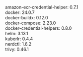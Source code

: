 amazon-ecr-credential-helper: 0.7.1 <br/>
docker: 24.0.7 <br/>
docker-buildx: 0.12.0 <br/>
docker-compose: 2.23.0 <br/>
docker-credential-helpers: 0.8.0 <br/>
helm: 3.13.1 <br/>
kuberlr: 0.4.4 <br/>
nerdctl: 1.6.2 <br/>
trivy: 0.46.1 <br/>
